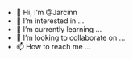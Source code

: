 - 👋 Hi, I’m @Jarcinn
- 👀 I’m interested in ...
- 🌱 I’m currently learning ...
- 💞️ I’m looking to collaborate on ...
- 📫 How to reach me ...

<!---
Jarcinn/Jarcinn is a ✨ special ✨ repository because its `README.md` (this file) appears on your GitHub profile.
You can click the Preview link to take a look at your changes.
--->
